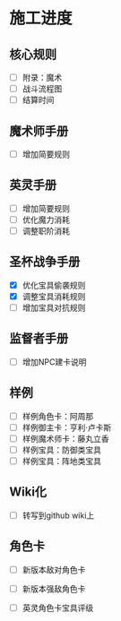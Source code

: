 # 施工进度

## 核心规则

- [ ] 附录：魔术
- [ ] 战斗流程图
- [ ] 结算时间

## 魔术师手册

- [ ] 增加简要规则

## 英灵手册

- [ ] 增加简要规则
- [ ] 优化魔力消耗
- [ ] 调整职阶消耗

## 圣杯战争手册

- [x] 优化宝具偷袭规则
- [x] 调整宝具消耗规则
- [ ] 增加宝具对抗规则

## 监督者手册

- [ ] 增加NPC建卡说明

## 样例

- [ ] 样例角色卡：阿周那
- [ ] 样例御主卡：亨利·卢卡斯
- [ ] 样例魔术师卡：藤丸立香
- [ ] 样例宝具：防御类宝具
- [ ] 样例宝具：阵地类宝具

## Wiki化

- [ ] 转写到github wiki上

## 角色卡

- [ ] 新版本敌对角色卡
- [ ] 新版本强敌角色卡
- [ ] 英灵角色卡宝具评级

